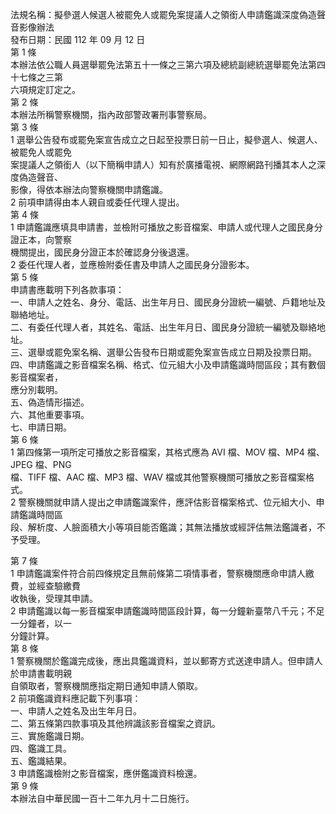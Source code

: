 法規名稱：擬參選人候選人被罷免人或罷免案提議人之領銜人申請鑑識深度偽造聲音影像辦法  
發布日期：民國 112 年 09 月 12 日  
第 1 條  
本辦法依公職人員選舉罷免法第五十一條之三第六項及總統副總統選舉罷免法第四十七條之三第  
六項規定訂定之。  
第 2 條  
本辦法所稱警察機關，指內政部警政署刑事警察局。  
第 3 條  
1 選舉公告發布或罷免案宣告成立之日起至投票日前一日止，擬參選人、候選人、被罷免人或罷免  
案提議人之領銜人（以下簡稱申請人）知有於廣播電視、網際網路刊播其本人之深度偽造聲音、  
影像，得依本辦法向警察機關申請鑑識。  
2 前項申請得由本人親自或委任代理人提出。  
第 4 條  
1 申請鑑識應填具申請書，並檢附可播放之影音檔案、申請人或代理人之國民身分證正本，向警察  
機關提出，國民身分證正本於確認身分後退還。  
2 委任代理人者，並應檢附委任書及申請人之國民身分證影本。  
第 5 條  
申請書應載明下列各款事項：  
一、申請人之姓名、身分、電話、出生年月日、國民身分證統一編號、戶籍地址及聯絡地址。  
二、有委任代理人者，其姓名、電話、出生年月日、國民身分證統一編號及聯絡地址。  
三、選舉或罷免案名稱、選舉公告發布日期或罷免案宣告成立日期及投票日期。  
四、申請鑑識之影音檔案名稱、格式、位元組大小及申請鑑識時間區段；其有數個影音檔案者，  
應分別載明。  
五、偽造情形描述。  
六、其他重要事項。  
七、申請日期。  
第 6 條  
1 第四條第一項所定可播放之影音檔案，其格式應為 AVI 檔、MOV 檔、MP4 檔、JPEG 檔、PNG  
檔、TIFF 檔、AAC 檔、MP3 檔、WAV 檔或其他警察機關可播放之影音檔案格式。  
2 警察機關就申請人提出之申請鑑識案件，應評估影音檔案格式、位元組大小、申請鑑識時間區  
段、解析度、人臉面積大小等項目能否鑑識；其無法播放或經評估無法鑑識者，不予受理。  


第 7 條  
1 申請鑑識案件符合前四條規定且無前條第二項情事者，警察機關應命申請人繳費，並經查驗繳費  
收執後，受理其申請。  
2 申請鑑識以每一影音檔案申請鑑識時間區段計算，每一分鐘新臺幣八千元；不足一分鐘者，以一  
分鐘計算。  
第 8 條  
1 警察機關於鑑識完成後，應出具鑑識資料，並以郵寄方式送達申請人。但申請人於申請書載明親  
自領取者，警察機關應指定期日通知申請人領取。  
2 前項鑑識資料應記載下列事項：  
一、申請人之姓名及出生年月日。  
二、第五條第四款事項及其他辨識該影音檔案之資訊。  
三、實施鑑識日期。  
四、鑑識工具。  
五、鑑識結果。  
3 申請鑑識檢附之影音檔案，應併鑑識資料檢還。  
第 9 條  
本辦法自中華民國一百十二年九月十二日施行。  


